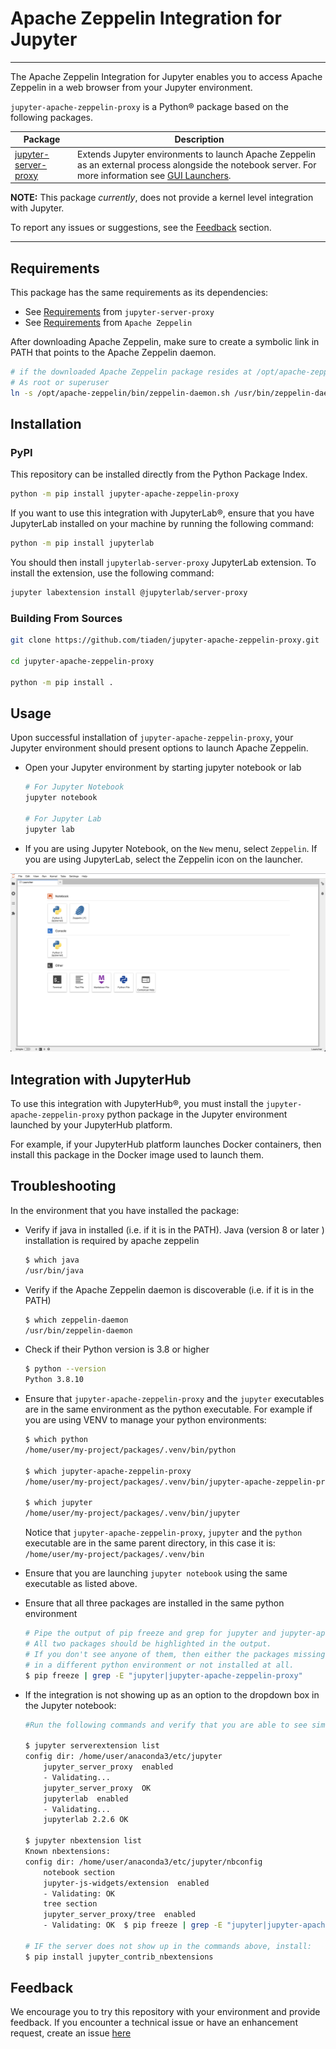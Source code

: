 # Apache Zeppelin Integration for Jupyter

----

The Apache Zeppelin Integration for Jupyter enables you to access Apache Zeppelin in a web browser from your Jupyter environment. 

`jupyter-apache-zeppelin-proxy` is a Python® package based on the following packages.

| Package                                                                    | Description                                                                                                                                                                                                                                                |
|----------------------------------------------------------------------------|------------------------------------------------------------------------------------------------------------------------------------------------------------------------------------------------------------------------------------------------------------|
| [jupyter-server-proxy](https://github.com/jupyterhub/jupyter-server-proxy) | Extends Jupyter environments to launch Apache Zeppelin as an external process alongside the notebook server. For more information see [GUI Launchers](https://jupyter-server-proxy.readthedocs.io/en/latest/launchers.html#jupyterlab-launcher-extension). |

**NOTE:** This package *currently*, does not provide a kernel level integration with Jupyter.

To report any issues or suggestions, see the [Feedback](#feedback) section.

----
## Requirements

This package has the same requirements as its dependencies:
* See [Requirements](https://github.com/jupyterhub/jupyter-server-proxy#requirements) from `jupyter-server-proxy`
* See [Requirements](https://zeppelin.apache.org/docs/latest/quickstart/install.html#requirements) from `Apache Zeppelin`

After downloading Apache Zeppelin, make sure to create a symbolic link in PATH that points to the Apache Zeppelin daemon.

```bash
# if the downloaded Apache Zeppelin package resides at /opt/apache-zeppelin
# As root or superuser
ln -s /opt/apache-zeppelin/bin/zeppelin-daemon.sh /usr/bin/zeppelin-daemon
```

## Installation

### PyPI
This repository can be installed directly from the Python Package Index.
```bash
python -m pip install jupyter-apache-zeppelin-proxy
```

If you want to use this integration with JupyterLab®, ensure that you have JupyterLab installed on your machine by running the following command:
```bash
python -m pip install jupyterlab
```

You should then install `jupyterlab-server-proxy` JupyterLab extension. To install the extension, use the following command:

``` bash
jupyter labextension install @jupyterlab/server-proxy
```

### Building From Sources
```bash
git clone https://github.com/tiaden/jupyter-apache-zeppelin-proxy.git

cd jupyter-apache-zeppelin-proxy

python -m pip install .
```

## Usage

Upon successful installation of `jupyter-apache-zeppelin-proxy`, your Jupyter environment should present options to launch Apache Zeppelin.

* Open your Jupyter environment by starting jupyter notebook or lab
  ```bash
  # For Jupyter Notebook
  jupyter notebook

  # For Jupyter Lab
  jupyter lab 
  ```

* If you are using Jupyter Notebook, on the `New` menu, select `Zeppelin`. If you are using JupyterLab, select the Zeppelin icon on the launcher.

<p align="center">
  <img alt="image" width="600" src="https://github.com/tiaden/jupyter-apache-zeppelin-proxy/raw/master/img/apache_zeppelin_jupyter_lab.png">
</p>


## Integration with JupyterHub

To use this integration with JupyterHub®, you must install the `jupyter-apache-zeppelin-proxy` python package in the Jupyter environment launched by your JupyterHub platform. 

For example, if your JupyterHub platform launches Docker containers, then install this package in the Docker image used to launch them.

## Troubleshooting

In the environment that you have installed the package:

* Verify if java in installed (i.e. if it is in the PATH). Java (version 8 or later ) installation is required by apache zeppelin 
    ```bash
    $ which java
    /usr/bin/java
    ```

* Verify if the Apache Zeppelin daemon is discoverable (i.e. if it is in the PATH)
    ```bash
    $ which zeppelin-daemon
    /usr/bin/zeppelin-daemon
    ```

* Check if their Python version is 3.8 or higher
    ```bash
    $ python --version
    Python 3.8.10
    ```

* Ensure that `jupyter-apache-zeppelin-proxy` and the `jupyter` executables are in the same environment as the python executable.
    For example if you are using VENV to manage your python environments:
    ```bash
    $ which python
    /home/user/my-project/packages/.venv/bin/python

    $ which jupyter-apache-zeppelin-proxy
    /home/user/my-project/packages/.venv/bin/jupyter-apache-zeppelin-proxy

    $ which jupyter
    /home/user/my-project/packages/.venv/bin/jupyter
    ```
    Notice that `jupyter-apache-zeppelin-proxy`, `jupyter` and the `python` executable are in the same parent directory, in this case it is: `/home/user/my-project/packages/.venv/bin`

* Ensure that you are launching `jupyter notebook` using the same executable as listed above.

* Ensure that all three packages are installed in the same python environment
    ```bash
    # Pipe the output of pip freeze and grep for jupyter and jupyter-apache-zeppelin-proxy.
    # All two packages should be highlighted in the output.
    # If you don't see anyone of them, then either the packages missing in the output have been installed
    # in a different python environment or not installed at all.
    $ pip freeze | grep -E "jupyter|jupyter-apache-zeppelin-proxy"
    ```

* If the integration is not showing up as an option to the dropdown box in the Jupyter notebook:
    ```bash
    #Run the following commands and verify that you are able to see similar output:
    
    $ jupyter serverextension list
    config dir: /home/user/anaconda3/etc/jupyter
        jupyter_server_proxy  enabled
        - Validating...
        jupyter_server_proxy  OK
        jupyterlab  enabled
        - Validating...
        jupyterlab 2.2.6 OK
    
    $ jupyter nbextension list
    Known nbextensions:
    config dir: /home/user/anaconda3/etc/jupyter/nbconfig
        notebook section
        jupyter-js-widgets/extension  enabled
        - Validating: OK
        tree section
        jupyter_server_proxy/tree  enabled
        - Validating: OK  $ pip freeze | grep -E "jupyter|jupyter-apache-zeppelin-proxy"
    
    # IF the server does not show up in the commands above, install:
    $ pip install jupyter_contrib_nbextensions
    ```

## Feedback

We encourage you to try this repository with your environment and provide feedback.
If you encounter a technical issue or have an enhancement request, create an issue [here](https://github.com/tiaden/jupyter-apache-zeppelin-proxy/issues)
